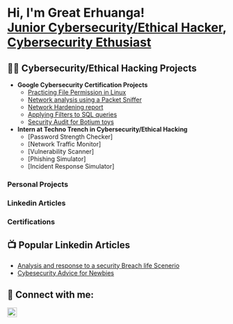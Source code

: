 <h1>Hi, I'm Great Erhuanga! <br/><a href="https://github.com/edge50">Junior Cybersecurity/Ethical Hacker</a>, <a href="https://www.linkedin.com/in/great-erhuanga-331a7b22a/">Cybersecurity Ethusiast</a>

<h2>👨‍💻 Cybersecurity/Ethical Hacking Projects</h2>

- <b>Google Cybersecurity Certification Projects</b>
  - [Practicing File Permission in Linux](https://github.com/edge50/Foundation-of-cybersecurity-project/blob/main/File%20Permission%20in%20Linux.pdf)
  - [Network analysis using a Packet Sniffer](https://github.com/edge50/Foundation-of-cybersecurity-project/blob/main/Network%20Analysis%202.docx)
  - [Network Hardening report](https://github.com/edge50/Foundation-of-cybersecurity-project/blob/main/Network%20hardening.docx)
  - [Applying Filters to SQL queries](https://github.com/edge50/Foundation-of-cybersecurity-project/blob/main/SQL%20project%20(1).pdf)
  - [Security Audit for Botium toys](https://github.com/edge50/Foundation-of-cybersecurity-project/blob/main/Security%20Audit%20Project.docx)
- <b>Intern at Techno Trench in Cybersecurity/Ethical Hacking</b>
  - [Password Strength Checker]
  - [Network Traffic Monitor]
  - [Vulnerability Scanner]
  - [Phishing Simulator]
  - [Incident Response Simulator]


 <h3>Personal Projects</h3>
 <h3>Linkedin Articles</h3>
 <h3>Certifications</h3>


<h2>📺 Popular Linkedin Articles</h2>

- [Analysis and response to a security Breach life Scenerio](https://www.linkedin.com/posts/great-erhuanga-331a7b22a_security-breach-scenario-stolen-atm-pins-activity-7221080435412353024-_MLc?utm_source=combined_share_message&utm_medium=member_desktop)
- [Cybesecurity Advice for Newbies](https://www.linkedin.com/posts/great-erhuanga-331a7b22a_cybersecurity-newbies-expertadvice-activity-7209149413926068224-SYkw?utm_source=combined_share_message&utm_medium=member_desktop)


<h2> 🤳 Connect with me:</h2>
<img align="left" alt="JoshMadakor | LinkedIn" width="22px" src="https://cdn.jsdelivr.net/npm/simple-icons@v3/icons/linkedin.svg" />


[linkedin]: www.linkedin.com/in/great-erhuanga-331a7b22a

<!--
**joshmadakor1/joshmadakor1** is a ✨ _special_ ✨ repository because its `README.md` (this file) appears on your GitHub profile.

Here are some ideas to get you started:

- 🔭 I’m currently working on ...
- 🌱 I’m currently learning ...
- 👯 I’m looking to collaborate on ...
- 🤔 I’m looking for help with ...
- 💬 Ask me about ...
- 📫 How to reach me: ...
- 😄 Pronouns: ...
- ⚡ Fun fact: ...
-->
